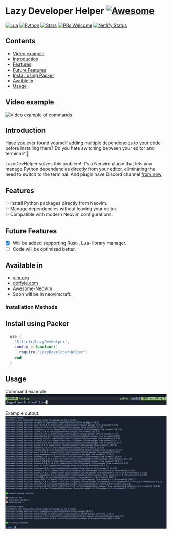 # Lazy Developer Helper [![Awesome](https://awesome.re/badge.svg)](https://awesome.re)

[![Lua](https://img.shields.io/badge/Lua-5.4.8-purple.svg?logo=lua&logoColor=white)](https://www.lua.org/)
[![Python](https://img.shields.io/badge/python-3.11+-blue)](https://www.python.org)
[![Stars](https://img.shields.io/github/stars/Silletr/LazyDevHelper?style=flat-square&color=yellow)](https://github.com/Silletr/LazyDevHelper/stargazers)
[![PRs Welcome](https://img.shields.io/badge/PRs-welcome-brightgreen.svg?style=flat-square)](https://github.com/Silletr/LazyDevHelper/pulls)
[![Netlify Status](https://api.netlify.com/api/v1/badges/44b13cb1-cb19-479f-ad38-2838f2dc7618/deploy-status)](https://app.netlify.com/projects/lazydevhelper/deploys)


## Contents
<!-- toc -->
- [Video example](#video-example)
- [Introduction](#introduction)
- [Features](#features)
- [Future Features](#future-features)
- [Install using Packer](#install-using-packer)
- [Avaible in](#available-in)
- [Usage](#usage)
<!-- tocstop -->

## Video example

![Video example of commands](https://github.com/Silletr/Silletr.github.io/raw/de9a1893f70867cfbff5f1f978259ca3ac1708d1/images/example.gif)

## Introduction

Have you ever found yourself adding multiple dependencies to your code before installing them? Do you hate switching between your editor and terminal? 🤔

LazyDevHelper solves this problem! It's a Neovim plugin that lets you manage Python dependencies directly from your editor, eliminating the need to switch to the terminal.
And plugin have Discord channel [from now](https://discord.gg/QnthFV3Zgp)

## Features

✨ Install Python packages directly from Neovim.  
✨ Manage dependencies without leaving your editor.  
✨ Compatible with modern Neovim configurations.

## Future Features
- [x] Will be added supporting Rust-, Lua- library manager.
- [ ] Code will be optimized better.

## Available in
- [vim.org](https://www.vim.org/scripts/script.php?script_id=6156)
- [dotfyle.com](https://dotfyle.com/plugins/Silletr/LazyDevHelper)
- [Awesome-NeoVim](https://github.com/rockerBOO/awesome-neovim?tab=readme-ov-file#utility)
- Soon will be in neovimcraft.

### Installation Methods
## Install using Packer
```lua
  use {
    'Silletr/LazyDevHelper',
    config = function()
      require("LazyDeveloperHelper")
    end
  }
```
## Usage
Command example:
![Command Example](images/command_example.png)

Example output:
![Installation Output](images/output_example.png)
